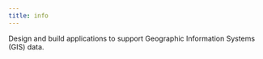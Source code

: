 ```yaml
---
title: info
---
```


Design and build applications to support Geographic Information Systems (GIS) data.
